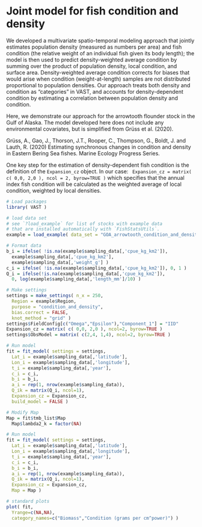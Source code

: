 # Joint model for fish condition and density
We developed a multivariate spatio-temporal modeling approach that jointly estimates population density (measured as numbers per area) and fish condition (the relative weight of an individual fish given its body length); the model is then used to predict density-weighted average condition by summing over the product of population density, local condition, and surface area. Density-weighted average condition corrects for biases that would arise when condition (weight-at-length) samples are not distributed proportional to population densities.  Our approach treats both density and condition as “categories” in VAST, and accounts for density-dependent condition by estimating a correlation between population density and condition. 

Here, we demonstrate our approach for the arrowtooth flounder stock in the Gulf of Alaska. The model developed here does not include any environmental covariates, but is simplified from Grüss et al. (2020). 

Grüss, A., Gao, J., Thorson, J.T., Rooper, C., Thompson, G., Boldt, J. and Lauth, R. (2020) Estimating synchronous changes in condition and density in Eastern Bering Sea fishes. Marine Ecology Progress Series.

One key step for the estimation of density-dependent fish condition is the definition of the `Expansion_cz` object. In our case: ` Expansion_cz = matrix( c( 0,0, 2,0 ), ncol = 2, byrow=TRUE )` which specifies that the annual index fish condition will be calculated as the weighted average of local condition, weighted by local densities. 

```R
# Load packages
library( VAST )

# load data set
# see `?load_example` for list of stocks with example data
# that are installed automatically with `FishStatsUtils`.
example = load_example( data_set = "GOA_arrowtooth_condition_and_density" )

# Format data
b_i = ifelse( !is.na(example$sampling_data[,'cpue_kg_km2']),
  example$sampling_data[,'cpue_kg_km2'],
  example$sampling_data[,'weight_g'] )
c_i = ifelse( !is.na(example$sampling_data[,'cpue_kg_km2']), 0, 1 )
Q_i = ifelse(!is.na(example$sampling_data[,'cpue_kg_km2']),
  0, log(example$sampling_data[,'length_mm']/10) )

# Make settings
settings = make_settings( n_x = 250,
  Region = example$Region,
  purpose = "condition_and_density",
  bias.correct = FALSE,
  knot_method = "grid" )
settings$FieldConfig[c("Omega","Epsilon"),"Component_1"] = "IID"
Expansion_cz = matrix( c( 0,0, 2,0 ), ncol=2, byrow=TRUE )
settings$ObsModel = matrix( c(2,4, 1,4), ncol=2, byrow=TRUE )

# Run model
fit = fit_model( settings = settings,
  Lat_i = example$sampling_data[,'latitude'],
  Lon_i = example$sampling_data[,'longitude'],
  t_i = example$sampling_data[,'year'],
  c_i = c_i,
  b_i = b_i,
  a_i = rep(1, nrow(example$sampling_data)),
  Q_ik = matrix(Q_i, ncol=1),
  Expansion_cz = Expansion_cz,
  build_model = FALSE )

# Modify Map
Map = fit$tmb_list$Map
  Map$lambda2_k = factor(NA)

# Run model
fit = fit_model( settings = settings,
  Lat_i = example$sampling_data[,'latitude'],
  Lon_i = example$sampling_data[,'longitude'],
  t_i = example$sampling_data[,'year'],
  c_i = c_i,
  b_i = b_i,
  a_i = rep(1, nrow(example$sampling_data)),
  Q_ik = matrix(Q_i, ncol=1),
  Expansion_cz = Expansion_cz,
  Map = Map )

# standard plots
plot( fit,
  Yrange=c(NA,NA),
  category_names=c("Biomass","Condition (grams per cm^power)") )
```
